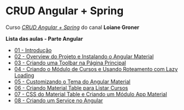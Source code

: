 # CRUD Angular + Spring

Curso _[CRUD Angular + Spring](https://www.youtube.com/playlist?list=PLGxZ4Rq3BOBpwaVgAPxTxhdX_TfSVlTcY)_ do canal **Loiane Groner**

**Lista das aulas - Parte Angular**
- [01 - Introdução](https://www.youtube.com/watch?v=qJnjz8FIs6Q)
- [02 - Overview do Projeto e Instalando o Angular Material](https://www.youtube.com/watch?v=PqVuSKCk_OU)
- [03 - Criando uma Toolbar na Página Principal](https://www.youtube.com/watch?v=N4uIR7jgFGA)
- [04 - Criando o Módulo de Cursos e Usando Roteamento com Lazy Loading](https://www.youtube.com/watch?v=5QHAtRyiPQ4)
- [05 - Customizando o Tema do Angular Material](https://www.youtube.com/watch?v=VnJdZ_od0wY)
- [06 - Criando Material Table para Listar Cursos](https://www.youtube.com/watch?v=LvYXiOh3vZ4)
- [07 - CSS do Material Table e Criando um Módulo App Material](https://www.youtube.com/watch?v=jjv5YZhPjfc)
- [08 - Criando um Service no Angular](https://www.youtube.com/watch?v=76fUSr1nSDM)
